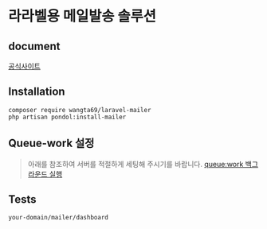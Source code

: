 # 라라벨용 메일발송 솔루션

## document

[공식사이트](https://www.onstory.fun/doc/programming/laravel/package.laravel-mailer)


## Installation
```
composer require wangta69/laravel-mailer
php artisan pondol:install-mailer
```

## Queue-work 설정
> 아래를 참조하여 서버를 적절하게 세팅해 주시기를 바랍니다.
[queue:work 백그라운드 실행](/doc/programming/laravel/queues)

## Tests
```
your-domain/mailer/dashboard
```